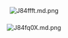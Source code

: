 <div align="center">
  <img src="https://iili.io/J84ffft.md.png" alt="J84ffft.md.png" border="0" />
</div>

###

<div align="center">
  <img  ssrc="https://iili.io/J84fq0X.md.png" alt="J84fq0X.md.png" border="0"/>
</div>
